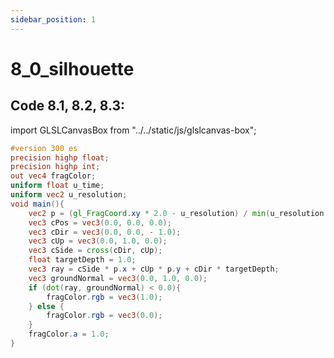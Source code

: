 ```yaml
---
sidebar_position: 1
---
```


# 8_0_silhouette
## Code 8.1, 8.2, 8.3: 

import GLSLCanvasBox from "../../static/js/glslcanvas-box";

<GLSLCanvasBox
  baseUrl='/MathOfRealTimeGraphics-samples'  fragUrl='/frags/ch8/8_0_silhouette.frag'
/>

```glsl showLineNumbers title="8_0_silhouette.frag"
#version 300 es
precision highp float;
precision highp int;
out vec4 fragColor;
uniform float u_time;
uniform vec2 u_resolution;
void main(){
    vec2 p = (gl_FragCoord.xy * 2.0 - u_resolution) / min(u_resolution.x, u_resolution.y);
    vec3 cPos = vec3(0.0, 0.0, 0.0);
    vec3 cDir = vec3(0.0, 0.0, - 1.0);
    vec3 cUp = vec3(0.0, 1.0, 0.0);
    vec3 cSide = cross(cDir, cUp);
    float targetDepth = 1.0;
    vec3 ray = cSide * p.x + cUp * p.y + cDir * targetDepth;
    vec3 groundNormal = vec3(0.0, 1.0, 0.0);
    if (dot(ray, groundNormal) < 0.0){
        fragColor.rgb = vec3(1.0);
    } else {
        fragColor.rgb = vec3(0.0);
    }
    fragColor.a = 1.0;
}
```
